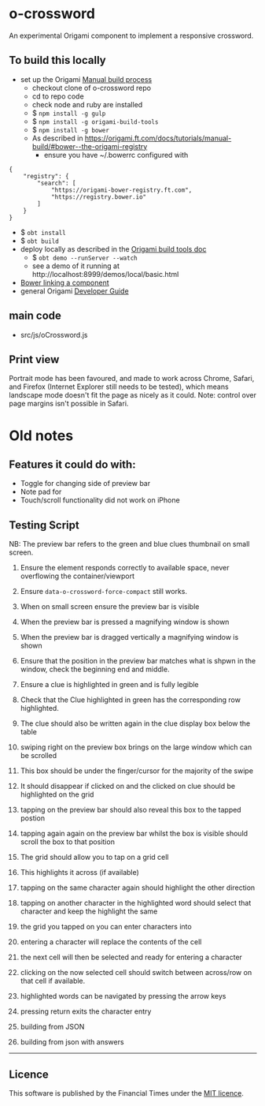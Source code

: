 # o-crossword

An experimental Origami component to implement a responsive crossword.

## To build this locally

* set up the Origami [Manual build process](http://origami.ft.com/docs/developer-guide/modules/building-modules/)
   * checkout clone of o-crossword repo
   * cd to repo code
   * check node and ruby are installed
   * $ `npm install -g gulp`
   * $ `npm install -g origami-build-tools`
   * $ `npm install -g bower`
   * As described in https://origami.ft.com/docs/tutorials/manual-build/#bower--the-origami-registry
      * ensure you have ~/.bowerrc configured with
```
{
	"registry": {
		"search": [
			"https://origami-bower-registry.ft.com",
			"https://registry.bower.io"
		]
	}
}
```
   * $ `obt install`
   * $ `obt build`
* deploy locally as described in the [Origami build tools doc](https://github.com/Financial-Times/origami-build-tools#developing-modules-locally)
   * $ `obt demo --runServer --watch`
   * see a demo of it running at http://localhost:8999/demos/local/basic.html
* [Bower linking a component](https://oncletom.io/2013/live-development-bower-component/)
* general Origami [Developer Guide](http://origami.ft.com/docs/developer-guide/)

## main code

* src/js/oCrossword.js

## Print view
Portrait mode has been favoured, and made to work across Chrome, Safari, and Firefox (Internet Explorer still needs to be tested), which means landscape mode doesn't fit the page as nicely as it could. Note: control over page margins isn't possible in Safari.


# Old notes

## Features it could do with:

* Toggle for changing side of preview bar
* Note pad for
* Touch/scroll functionality did not work on iPhone

## Testing Script

NB: The preview bar refers to the green and blue clues thumbnail on small screen.

1. Ensure the element responds correctly to available space, never overflowing the container/viewport
1. Ensure `data-o-crossword-force-compact` still works.
1. When on small screen ensure the preview bar is visible

1. When the preview bar is pressed a magnifying window is shown
1. When the preview bar is dragged vertically a magnifying window is shown
1. Ensure that the position in the preview bar matches what is shpwn in the window, check the beginning end and middle.
1. Ensure a clue is highlighted in green and is fully legible
1. Check that the Clue highlighted in green has the corresponding row highlighted.
1. The clue should also be written again in the clue display box below the table
1. swiping right on the preview box brings on the large window which can be scrolled
1. This box should be under the finger/cursor for the majority of the swipe
1. It should disappear if clicked on and the clicked on clue should be highlighted on the grid
1. tapping on the preview bar should also reveal this box to the tapped postion
1. tapping again again on the preview bar whilst the box is visible should scroll the box to that position

1. The grid should allow you to tap on a grid cell
1. This highlights it across (if available)
1. tapping on the same character again should highlight the other direction
1. tapping on another character in the highlighted word should select that character and keep the highlight the same
1. the grid you tapped on you can enter characters into
1. entering a character will replace the contents of the cell
1. the next cell will then be selected and ready for entering a character
1. clicking on the now selected cell should switch between across/row on that cell if available.
1. highlighted words can be navigated by pressing the arrow keys
1. pressing return exits the character entry

1. building from JSON
1. building from json with answers

---

## Licence

This software is published by the Financial Times under the [MIT licence](http://opensource.org/licenses/MIT).

